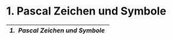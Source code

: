 # 1.  Pascal Zeichen und Symbole

| ***&#49;.&nbsp; Pascal Zeichen und Symbole***&nbsp; |
| --- |


